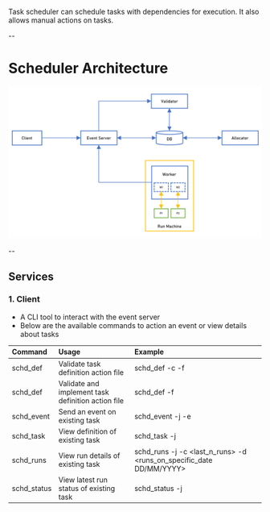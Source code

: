 Task scheduler can schedule tasks with dependencies for execution. It also allows manual actions on tasks.

--

# Scheduler Architecture

![scheduler arch](/img/sched_arch.png)

--

## Services
### 1. Client
* A CLI tool to interact with the event server
* Below are the available commands to action an event or view details about tasks

| Command | Usage | Example |
|:--- |:--- |:--- |
| schd_def | Validate task definition action file | schd_def -c -f <filename> |
| schd_def | Validate and implement task definition action file | schd_def -f <filename> |
| schd_event | Send an event on existing task | schd_event -j <taskname> -e <eventname> |
| schd_task | View definition of existing task | schd_task -j <taskname> |
| schd_runs | View run details of existing task | schd_runs -j <taskname> -c <last_n_runs> -d <runs_on_specific_date DD\/MM\/YYYY> |
| schd_status | View latest run status of existing task | schd_status -j <taskname> |